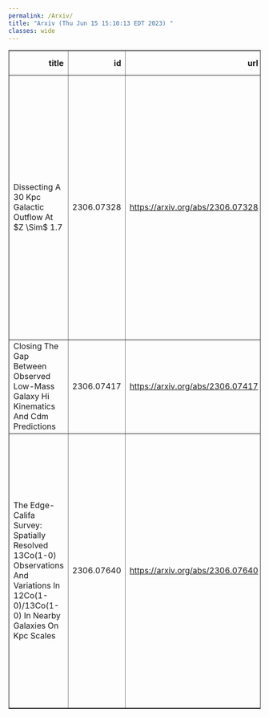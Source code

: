 ```yaml
---
permalink: /Arxiv/
title: "Arxiv (Thu Jun 15 15:10:13 EDT 2023) "
classes: wide
---
```

<table border="1" class="dataframe">
  <thead>
    <tr style="text-align: right;">
      <th>title</th>
      <th>id</th>
      <th>url</th>
      <th>authors</th>
      <th>Local Authors</th>
    </tr>
  </thead>
  <tbody>
    <tr>
      <td>Dissecting A 30 Kpc Galactic Outflow At $Z \Sim$ 1.7</td>
      <td>2306.07328</td>
      <td><a href="https://arxiv.org/abs/2306.07328" target="_blank">https://arxiv.org/abs/2306.07328</a></td>
      <td>Ahmed Shaban, Rongmon Bordoloi, John Chisholm, Jane R. Rigby, Soniya Sharma, Keren Sharon, Nicolas Tejos, Matthew B. Bayliss, L. Felipe Barrientos, Sebastian Lopez, Cédric Ledoux, Michael G. Gladders, Michael K. Florian</td>
      <td>Sebastian Lopez</td>
    </tr>
    <tr>
      <td>Closing The Gap Between Observed Low-Mass Galaxy Hi Kinematics And Cdm   Predictions</td>
      <td>2306.07417</td>
      <td><a href="https://arxiv.org/abs/2306.07417" target="_blank">https://arxiv.org/abs/2306.07417</a></td>
      <td>Amy Sardone, Annika H. G. Peter, Alyson M. Brooks, Jane Kaczmarek</td>
      <td>Amy Sardone</td>
    </tr>
    <tr>
      <td>The Edge-Califa Survey: Spatially Resolved 13Co(1-0) Observations And   Variations In 12Co(1-0)/13Co(1-0) In Nearby Galaxies On Kpc Scales</td>
      <td>2306.07640</td>
      <td><a href="https://arxiv.org/abs/2306.07640" target="_blank">https://arxiv.org/abs/2306.07640</a></td>
      <td>Yixian Cao, Tony Wong, Alberto D. Bolatto, Adam Leroy, Erik W. Rosolowsky, Dyas Utomo, Sebastian Sanchez, Jorge Barrera-Ballesteros, Rebecca Levy, Dario Colombo, Leo Blitz, Stuart Vogel, Johannes Puschnig, Vicente Villanueva, Monica Rubio</td>
      <td>Adam Leroy</td>
    </tr>
  </tbody>
</table>